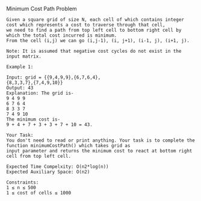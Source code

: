 Minimum Cost Path Problem

    Given a square grid of size N, each cell of which contains integer cost which represents a cost to traverse through that cell, 
    we need to find a path from top left cell to bottom right cell by which the total cost incurred is minimum.
    From the cell (i,j) we can go (i,j-1), (i, j+1), (i-1, j), (i+1, j).
    
    Note: It is assumed that negative cost cycles do not exist in the input matrix.

    Example 1:

    Input: grid = {{9,4,9,9},{6,7,6,4},
    {8,3,3,7},{7,4,9,10}}
    Output: 43
    Explanation: The grid is-
    9 4 9 9
    6 7 6 4
    8 3 3 7
    7 4 9 10
    The minimum cost is-
    9 + 4 + 7 + 3 + 3 + 7 + 10 = 43.

    Your Task:
    You don't need to read or print anything. Your task is to complete the function minimumCostPath() which takes grid as 
    input parameter and returns the minimum cost to react at bottom right cell from top left cell.
    
    Expected Time Compelxity: O(n2*log(n))
    Expected Auxiliary Space: O(n2)

    Constraints:
    1 ≤ n ≤ 500
    1 ≤ cost of cells ≤ 1000